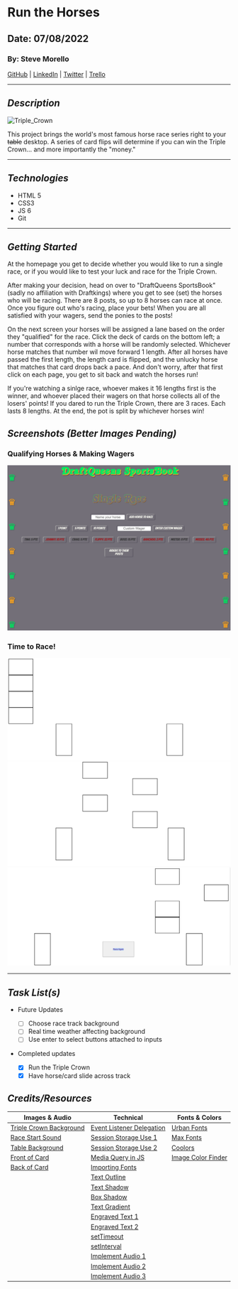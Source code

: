 # Run the Horses

## Date: 07/08/2022

### By: Steve Morello

[GitHub](https://github.com/scubastove4) | [LinkedIn](https://www.linkedin.com/in/stephen-morello/) | [Twitter](https://twitter.com/scubastove4) | [Trello](https://trello.com/b/3arBzRBG/kentucky-derby-7-8-22)

---

## **_Description_**

![Triple_Crown](https://external-content.duckduckgo.com/iu/?u=https%3A%2F%2Fucd.kaplan.com.sg%2Fwp-content%2Fuploads%2F2017%2F08%2Ftriple-crown-glory.jpg&f=1&nofb=1)

This project brings the world's most famous horse race series right to your ~~table~~ desktop. A series of card flips will determine if you can win the Triple Crown... and more importantly the "money."

---

## **_Technologies_**

- HTML 5
- CSS3
- JS 6
- Git

---

## **_Getting Started_**

At the homepage you get to decide whether you would like to run a single race, or if you would like to test your luck and race for the Triple Crown.

After making your decision, head on over to "DraftQueens SportsBook" (sadly no affiliation with Draftkings) where you get to see (set) the horses who will be racing. There are 8 posts, so up to 8 horses can race at once. Once you figure out who's racing, place your bets! When you are all satisfied with your wagers, send the ponies to the posts!

On the next screen your horses will be assigned a lane based on the order they "qualified" for the race. Click the deck of cards on the bottom left; a number that corresponds with a horse will be randomly selected. Whichever horse matches that number wil move forward 1 length. After all horses have passed the first length, the length card is flipped, and the unlucky horse that matches that card drops back a pace. And don't worry, after that first click on each page, you get to sit back and watch the horses run!

If you're watching a sinlge race, whoever makes it 16 lengths first is the winner, and whoever placed their wagers on that horse collects all of the losers' points! If you dared to run the Triple Crown, there are 3 races. Each lasts 8 lengths. At the end, the pot is split by whichever horses win!

## **_Screenshots (Better Images Pending)_**

### Qualifying Horses & Making Wagers

![Enter_Horse_Names](Enter-horses-and-wagers.png)

### Time to Race!

![Start_of_Race](Start-of-race.png)
![Mid-Race](Mid-race.png)
![End-of-Race](End-of-race.png)

---

## **_Task List(s)_**

- Future Updates

  - [ ] Choose race track background
  - [ ] Real time weather affecting background
  - [ ] Use enter to select buttons attached to inputs

- Completed updates
  - [x] Run the Triple Crown
  - [x] Have horse/card slide across track

## **_Credits/Resources_**

| Images & Audio                                                                                                                                                                                  | Technical                                                                                          | Fonts & Colors                                                         |
| ----------------------------------------------------------------------------------------------------------------------------------------------------------------------------------------------- | -------------------------------------------------------------------------------------------------- | ---------------------------------------------------------------------- |
| [Triple Crown Background](https://external-content.duckduckgo.com/iu/?u=https%3A%2F%2Fucd.kaplan.com.sg%2Fwp-content%2Fuploads%2F2017%2F08%2Ftriple-crown-glory.jpg&f=1&nofb=1)                 | [Event Listener Delegation](https://youtu.be/XF1_MlZ5l6M?t=803)                                    | [Urban Fonts](https://www.urbanfonts.com/fonts/Royal_Acid.htm)         |
| [Race Start Sound](https://www.audiomicro.com/start-of-horse-race-sports-games-start-of-horse-race-sound-effects-44772)                                                                         | [Session Storage Use 1](https://youtu.be/0eV-tf-W2rQ?t=320)                                        | [Max Fonts](https://maxfonts.com/fonts/a/american-purpose-casual.font) |
| [Table Background](https://unsplash.com/photos/ysDq0fY-bzo)                                                                                                                                     | [Session Storage Use 2](https://www.javaguides.net/2019/05/javascript-sessionstorage-methods.html) | [Coolors](https://coolors.co/palettes/trending)                        |
| [Front of Card](https://media.istockphoto.com/photos/blank-playing-card-on-a-white-background-picture-id182393154?k=6&m=182393154&s=170667a&w=0&h=c2mrUWET1N7kWWio7wS3Xe4N2GpsMXIZpk2ZZkFRXPg=) | [Media Query in JS](https://www.w3schools.com/howto/howto_js_media_queries.asp)                    | [Image Color Finder](https://imagecolorfinder.com/)                    |
| [Back of Card](https://www.vippng.com/preview/iwTTwww_circle/)                                                                                                                                  | [Importing Fonts](https://youtu.be/Hwq_Mr12bcI?t=369)                                              |                                                                        |
|                                                                                                                                                                                                 | [Text Outline](https://www.codesdope.com/blog/article/adding-outline-to-text-using-css/)           |                                                                        |
|                                                                                                                                                                                                 | [Text Shadow](https://developer.mozilla.org/en-US/docs/Web/CSS/text-shadow)                        |                                                                        |
|                                                                                                                                                                                                 | [Box Shadow](https://developer.mozilla.org/en-US/docs/Web/CSS/box-shadow)                          |                                                                        |
|                                                                                                                                                                                                 | [Text Gradient](https://cssgradient.io/blog/css-gradient-text/)                                    |                                                                        |
|                                                                                                                                                                                                 | [Engraved Text 1](https://youtu.be/ZEN7WN5l1kA)                                                    |                                                                        |
|                                                                                                                                                                                                 | [Engraved Text 2](https://www.youtube.com/watch?v=tW5Wp8HeMWI)                                     |                                                                        |
|                                                                                                                                                                                                 | [setTimeout](https://youtu.be/z9lJb4D3nJY)                                                         |                                                                        |
|                                                                                                                                                                                                 | [setInterval](https://youtu.be/GhePFBkdNYk)                                                        |                                                                        |
|                                                                                                                                                                                                 | [Implement Audio 1](https://youtu.be/9F49XgzlZgA)                                                  |                                                                        |
|                                                                                                                                                                                                 | [Implement Audio 2](https://youtu.be/d5cHhIv35HI)                                                  |                                                                        |
|                                                                                                                                                                                                 | [Implement Audio 3](https://youtu.be/wffK2OIt8u0)                                                  |
